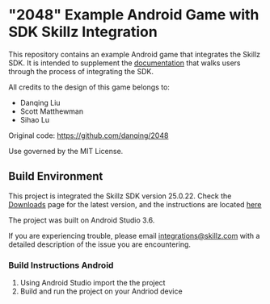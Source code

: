 # "2048" Example Android Game with SDK Skillz Integration
This repository contains an example Android game that integrates the Skillz SDK. It is intended to supplement the [documentation](https://docs.skillz.com/docs/installing-skillz-android/) that walks users through the process of integrating the SDK.

All credits to the design of this game belongs to:
* Danqing Liu
* Scott Matthewman
* Sihao Lu

Original code: https://github.com/danqing/2048

Use governed by the MIT License.

## Build Environment
This project is integrated the Skillz SDK version 25.0.22. Check the [Downloads](https://developers.skillz.com/downloads) page for the latest version, and the instructions are located [here](https://docs.skillz.com/docs/installing-skillz-android/)

The project was built on Android Studio 3.6.

If you are experiencing trouble, please email integrations@skillz.com with a detailed description of the issue you are encountering.

### Build Instructions Android

1. Using Android Studio import the the project
2. Build and run the project on your Andriod device

